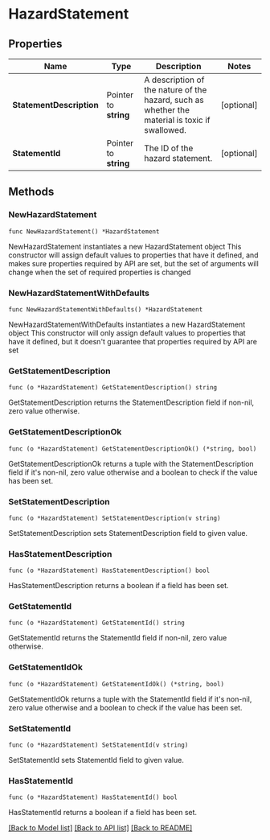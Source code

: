 # HazardStatement

## Properties

Name | Type | Description | Notes
------------ | ------------- | ------------- | -------------
**StatementDescription** | Pointer to **string** | A description of the nature of the hazard, such as whether the material is toxic if swallowed. | [optional] 
**StatementId** | Pointer to **string** | The ID of the hazard statement. | [optional] 

## Methods

### NewHazardStatement

`func NewHazardStatement() *HazardStatement`

NewHazardStatement instantiates a new HazardStatement object
This constructor will assign default values to properties that have it defined,
and makes sure properties required by API are set, but the set of arguments
will change when the set of required properties is changed

### NewHazardStatementWithDefaults

`func NewHazardStatementWithDefaults() *HazardStatement`

NewHazardStatementWithDefaults instantiates a new HazardStatement object
This constructor will only assign default values to properties that have it defined,
but it doesn't guarantee that properties required by API are set

### GetStatementDescription

`func (o *HazardStatement) GetStatementDescription() string`

GetStatementDescription returns the StatementDescription field if non-nil, zero value otherwise.

### GetStatementDescriptionOk

`func (o *HazardStatement) GetStatementDescriptionOk() (*string, bool)`

GetStatementDescriptionOk returns a tuple with the StatementDescription field if it's non-nil, zero value otherwise
and a boolean to check if the value has been set.

### SetStatementDescription

`func (o *HazardStatement) SetStatementDescription(v string)`

SetStatementDescription sets StatementDescription field to given value.

### HasStatementDescription

`func (o *HazardStatement) HasStatementDescription() bool`

HasStatementDescription returns a boolean if a field has been set.

### GetStatementId

`func (o *HazardStatement) GetStatementId() string`

GetStatementId returns the StatementId field if non-nil, zero value otherwise.

### GetStatementIdOk

`func (o *HazardStatement) GetStatementIdOk() (*string, bool)`

GetStatementIdOk returns a tuple with the StatementId field if it's non-nil, zero value otherwise
and a boolean to check if the value has been set.

### SetStatementId

`func (o *HazardStatement) SetStatementId(v string)`

SetStatementId sets StatementId field to given value.

### HasStatementId

`func (o *HazardStatement) HasStatementId() bool`

HasStatementId returns a boolean if a field has been set.


[[Back to Model list]](../README.md#documentation-for-models) [[Back to API list]](../README.md#documentation-for-api-endpoints) [[Back to README]](../README.md)


